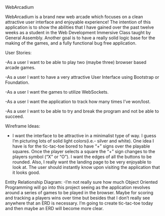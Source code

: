 WebArcadium

WebArcadium is a brand new web arcade which focuses on a clean attractive user interface and enjoyable experience! The intention of this application is to show the abilities that I have gained over the past twelve weeks as a student in the Web Development Immersive Class taught by General Assembly. Another goal is to have a really solid logic base for the making of the games, and a fully functional bug free application.



User Stories:

-As a user I want to be able to play two (maybe three) browser based arcade games.

-As a user I want to have a very attractive User Interface using Bootstrap or Foundation.

-As a user I want the games to utilize WebSockets.

-As a user I want the application to track how many times I’ve won/lost.

-As a user I want to be able to try and break the program and not be able to succeed. 



Wireframe Ideas:

- I want the interface to be attractive in a minimalist type of way. I guess I’m picturing lots of solid light colors(i.e.- silver and white). One idea I have is for the tic-tac-toe bored to have “+” signs over the playable squares. Once the player selects a square the “+” sign changes to the players symbol (“X” or “O”). I want the edges of all the buttons to be rounded. Also, I really want the landing page to be very enjoyable to look at. The user should instantly know upon visiting the application that it looks good. 

Entity Relationship Diagram:
-I’m not really sure how much Object Oriented Programming will go into this project seeing as the application revolves around a series of games to be played in the browser. Maybe for scoring and tracking a players wins over time but besides that I don’t really see anywhere that an ERD is necessary. I’m going to create tic-tac-toe today and then maybe an ERD will become more clear.